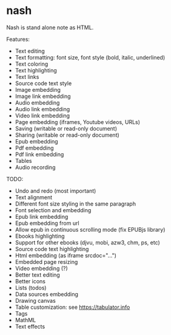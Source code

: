 # nash

Nash is stand alone note as HTML.

Features:
- Text editing
- Text formatting: font size, font style (bold, italic, underlined)
- Text coloring
- Text highlighting
- Text links
- Source code text style
- Image embedding
- Image link embedding
- Audio embedding
- Audio link embedding
- Video link embedding
- Page embedding (iframes, Youtube videos, URLs)
- Saving (writable or read-only document)
- Sharing (writable or read-only document)
- Epub embedding
- Pdf embedding
- Pdf link embedding
- Tables
- Audio recording

TODO:
- Undo and redo (most important)
- Text alignment
- Different font size styling in the same paragraph
- Font selection and embedding
- Epub link embedding
- Epub embedding from url
- Allow epub in continuous scrolling mode (fix EPUBjs library)
- Ebooks highlighting
- Support for other ebooks (djvu, mobi, azw3, chm, ps, etc)
- Source code text highlighting
- Html embedding (as iframe srcdoc="...")
- Embedded page resizing
- Video embedding (?)
- Better text editing
- Better icons
- Lists (todos)
- Data sources embedding
- Drawing canvas
- Table customization: see https://tabulator.info
- Tags
- MathML
- Text effects